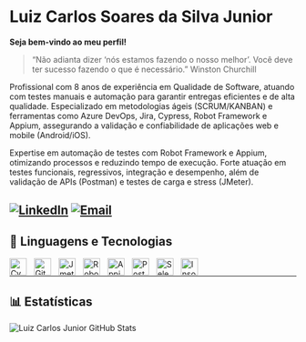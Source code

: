 # Luiz Carlos Soares da Silva Junior
**Seja bem-vindo ao meu perfil!**

> “Não adianta dizer ‘nós estamos fazendo o nosso melhor’. Você deve ter sucesso fazendo o que é necessário.” Winston Churchill 

Profissional com 8 anos de experiência em Qualidade de Software, atuando com testes manuais e automação para garantir entregas eficientes e de alta qualidade. Especializado em metodologias ágeis (SCRUM/KANBAN) e ferramentas como Azure DevOps, Jira, Cypress, Robot Framework e Appium, assegurando a validação e confiabilidade de aplicações web e mobile (Android/iOS).

Expertise em automação de testes com Robot Framework e Appium, otimizando processos e reduzindo tempo de execução. Forte atuação em testes funcionais, regressivos, integração e desempenho, além de validação de APIs (Postman) e testes de carga e stress (JMeter).

[![LinkedIn](https://img.shields.io/badge/-LinkedIn-0A66C2?style=for-the-badge&logo=linkedin&logoColor=white)](https://www.linkedin.com/in/luiz-carlos-soares-da-silva-junior-756a6645/)
[![Email](https://img.shields.io/badge/-Email-D14836?style=for-the-badge&logo=gmail&logoColor=white)](mailto:eliseu.luizjunior.tec@gmail.com)
---
## 🤖 Linguagens e Tecnologias
<img align="left" alt="Cypress" title="Cypress" width="30px" style="padding-right: 10px;" src="https://cdn.jsdelivr.net/gh/devicons/devicon@latest/icons/html5/html5-original.svg" />
<img align="left" alt="Git" title="Git" width="30px" style="padding-right: 10px;" src="https://cdn.jsdelivr.net/gh/devicons/devicon@latest/icons/git/git-original.svg" />
<img align="left" alt="Jmeter" title="Jmeter" width="30px" style="padding-right: 10px;" src="https://cdn.jsdelivr.net/gh/devicons/devicon@latest/icons/python/python-original.svg" />
<img align="left" alt="Robot Framework" title="Robot Framework" width="30px" style="padding-right: 10px;" src="https://cdn.jsdelivr.net/gh/devicons/devicon@latest/icons/python/python-original.svg" />
<img align="left" alt="Appium" title="Appium" width="30px" style="padding-right: 10px;" src="https://cdn.jsdelivr.net/gh/devicons/devicon@latest/icons/python/python-original.svg" />
<img align="left" alt="Postman" title="Postman" width="30px" style="padding-right: 10px;" src="https://cdn.jsdelivr.net/gh/devicons/devicon@latest/icons/python/python-original.svg" />
<img align="left" alt="Selenium" title="Selenium" width="30px" style="padding-right: 10px;" src="https://cdn.jsdelivr.net/gh/devicons/devicon@latest/icons/python/python-original.svg" />
<img align="left" alt="Insomnia" title="Insomnia" width="30px" style="padding-right: 10px;" src="https://cdn.jsdelivr.net/gh/devicons/devicon@latest/icons/python/python-original.svg" />
<br/>

---
## 📊 Estatísticas
![Luiz Carlos Junior GitHub Stats](https://github-readme-stats.vercel.app/api?username=juniorsp25&show_icons=true&theme=tokyonight&include_all_commits=true&locale=pt-br)




